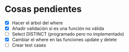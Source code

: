 # Cosas pendientes

- [X] Hacer el árbol del where
- [X] Añadir validación si es una función no válida
- [ ] Select DISTINCT (programado pero no implementado)
- [X] Cambiar el where en las funciones update y delete
- [ ] Crear test cases